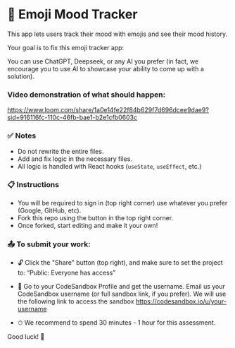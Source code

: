 # 🧠 Emoji Mood Tracker

This app lets users track their mood with emojis and see their mood history.

Your goal is to fix this emoji tracker app:

You can use ChatGPT, Deepseek, or any AI you prefer (in fact, we encourage you to use AI to showcase your ability to come up with a solution).

### Video demonstration of what should happen:

https://www.loom.com/share/1a0e14fe22f84b629f7d696dcee9dae9?sid=916116fc-110c-46fb-bae1-b2e1cfb0603c

### ✅ Notes

- Do not rewrite the entire files.
- Add and fix logic in the necessary files.
- All logic is handled with React hooks (`useState`, `useEffect`, etc.)

### 📋 Instructions

- You will be required to sign in (top right corner) use whatever you prefer (Google, GitHub, etc).
- Fork this repo using the button in the top right corner.
- Once forked, start editing and make it your own!

### 📤 To submit your work:

- 🔓 Click the "Share" button (top right), and make sure to set the project to:
  “Public: Everyone has access”

- 👤 Go to your CodeSandbox Profile and get the username.
  Email us your CodeSandbox username (or full sandbox link, if you prefer).
  We will use the following link to access the sandbox
  https://codesandbox.io/u/your-username

- ⏱ We recommend to spend 30 minutes - 1 hour for this assessment.

Good luck! 🚀
